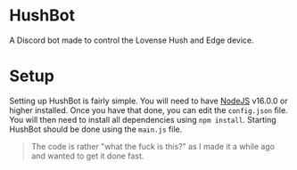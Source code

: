 # HushBot
A Discord bot made to control the Lovense Hush and Edge device.

# Setup
Setting up HushBot is fairly simple.
You will need to have [NodeJS](https://nodejs.org) v16.0.0 or higher installed. Once you have that done, you can edit the `config.json` file.
You will then need to install all dependencies using `npm install`.
Starting HushBot should be done using the `main.js` file.


> The code is rather "what the fuck is this?" as I made it a while ago and wanted to get it done fast.
